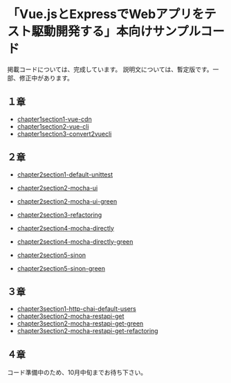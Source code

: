 # 「Vue.jsとExpressでWebアプリをテスト駆動開発する」本向けサンプルコード

掲載コードについては、完成しています。
説明文については、暫定版です。一部、修正中があります。

## １章

* [chapter1section1-vue-cdn](./chapter1section1-vue-cdn)
* [chapter1section2-vue-cli](./chapter1section2-vue-cli)
* [chapter1section3-convert2vuecli](./chapter1section3-convert2vuecli)

## ２章

* [chapter2section1-default-unittest](./chapter2section1-default-unittest)
* [chapter2section2-mocha-ui](./chapter2section2-mocha-ui)
* [chapter2section2-mocha-ui-green](./chapter2section2-mocha-ui-green)
* [chapter2section3-refactoring](./chapter2section3-refactoring)

* [chapter2section4-mocha-directly](./chapter2section4-mocha-directly)
* [chapter2section4-mocha-directly-green](./chapter2section4-mocha-directly-green)

* [chapter2section5-sinon](./chapter2section5-sinon)
* [chapter2section5-sinon-green](./chapter2section5-sinon-green)

## ３章

* [chapter3section1-http-chai-default-users](./chapter3section1-http-chai-default-users)
* [chapter3section2-mocha-restapi-get](./chapter3section2-mocha-restapi-get)
* [chapter3section2-mocha-restapi-get-green](./chapter3section2-mocha-restapi-get-green)
* [chapter3section2-mocha-restapi-get-refactoring](./chapter3section2-mocha-restapi-get-refactoring)

## ４章

コード準備中のため、10月中旬までお待ち下さい。





